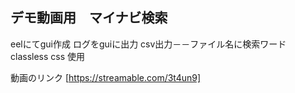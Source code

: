 ## デモ動画用　マイナビ検索


eelにてgui作成
ログをguiに出力
csv出力－－ファイル名に検索ワード
classless css 使用

動画のリンク
[https://streamable.com/3t4un9]

